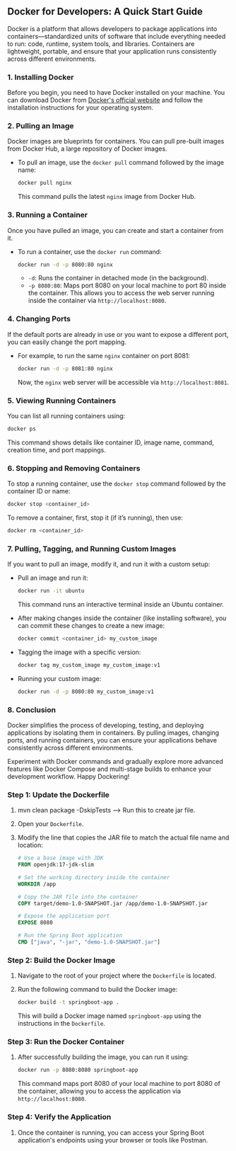 ## Docker for Developers: A Quick Start Guide

Docker is a platform that allows developers to package applications into containers—standardized units of software that include everything needed to run: code, runtime, system tools, and libraries. Containers are lightweight, portable, and ensure that your application runs consistently across different environments.

### 1. **Installing Docker**

Before you begin, you need to have Docker installed on your machine. You can download Docker from [Docker's official website](https://www.docker.com/get-started) and follow the installation instructions for your operating system.

### 2. **Pulling an Image**

Docker images are blueprints for containers. You can pull pre-built images from Docker Hub, a large repository of Docker images.

- To pull an image, use the `docker pull` command followed by the image name:

  ```bash
  docker pull nginx
  ```

  This command pulls the latest `nginx` image from Docker Hub.

### 3. **Running a Container**

Once you have pulled an image, you can create and start a container from it.

- To run a container, use the `docker run` command:

  ```bash
  docker run -d -p 8080:80 nginx
  ```

  - `-d`: Runs the container in detached mode (in the background).
  - `-p 8080:80`: Maps port 8080 on your local machine to port 80 inside the container. This allows you to access the web server running inside the container via `http://localhost:8080`.

### 4. **Changing Ports**

If the default ports are already in use or you want to expose a different port, you can easily change the port mapping.

- For example, to run the same `nginx` container on port 8081:

  ```bash
  docker run -d -p 8081:80 nginx
  ```

  Now, the `nginx` web server will be accessible via `http://localhost:8081`.

### 5. **Viewing Running Containers**

You can list all running containers using:

```bash
docker ps
```

This command shows details like container ID, image name, command, creation time, and port mappings.

### 6. **Stopping and Removing Containers**

To stop a running container, use the `docker stop` command followed by the container ID or name:

```bash
docker stop <container_id>
```

To remove a container, first, stop it (if it’s running), then use:

```bash
docker rm <container_id>
```

### 7. **Pulling, Tagging, and Running Custom Images**

If you want to pull an image, modify it, and run it with a custom setup:

- Pull an image and run it:

  ```bash
  docker run -it ubuntu
  ```

  This command runs an interactive terminal inside an Ubuntu container.

- After making changes inside the container (like installing software), you can commit these changes to create a new image:

  ```bash
  docker commit <container_id> my_custom_image
  ```

- Tagging the image with a specific version:

  ```bash
  docker tag my_custom_image my_custom_image:v1
  ```

- Running your custom image:

  ```bash
  docker run -d -p 8080:80 my_custom_image:v1
  ```

### 8. **Conclusion**

Docker simplifies the process of developing, testing, and deploying applications by isolating them in containers. By pulling images, changing ports, and running containers, you can ensure your applications behave consistently across different environments.

Experiment with Docker commands and gradually explore more advanced features like Docker Compose and multi-stage builds to enhance your development workflow. Happy Dockering!

### Step 1: Update the Dockerfile

1. mvn clean package -DskipTests --> Run this to create jar file.

1. Open your `Dockerfile`.
1. Modify the line that copies the JAR file to match the actual file name and location:

   ```Dockerfile
   # Use a base image with JDK
   FROM openjdk:17-jdk-slim

   # Set the working directory inside the container
   WORKDIR /app

   # Copy the JAR file into the container
   COPY target/demo-1.0-SNAPSHOT.jar /app/demo-1.0-SNAPSHOT.jar

   # Expose the application port
   EXPOSE 8080

   # Run the Spring Boot application
   CMD ["java", "-jar", "demo-1.0-SNAPSHOT.jar"]
   ```

### Step 2: Build the Docker Image

1. Navigate to the root of your project where the `Dockerfile` is located.
2. Run the following command to build the Docker image:

   ```bash
   docker build -t springboot-app .
   ```

   This will build a Docker image named `springboot-app` using the instructions in the `Dockerfile`.

### Step 3: Run the Docker Container

1. After successfully building the image, you can run it using:

   ```bash
   docker run -p 8080:8080 springboot-app
   ```

   This command maps port 8080 of your local machine to port 8080 of the container, allowing you to access the application via `http://localhost:8080`.

### Step 4: Verify the Application

1. Once the container is running, you can access your Spring Boot application's endpoints using your browser or tools like Postman.
